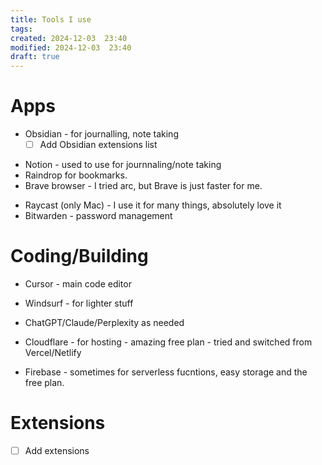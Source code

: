 ```yaml
---
title: Tools I use
tags: 
created: 2024-12-03  23:40
modified: 2024-12-03  23:40
draft: true
---
```

# Apps

- Obsidian - for journalling, note taking
	- [ ] Add Obsidian extensions list
* Notion - used to use for journnaling/note taking
* Raindrop for bookmarks. 
* Brave browser - I tried arc, but Brave is just faster for me. 
- Raycast (only Mac) - I use it for many things, absolutely love it
- Bitwarden - password management

# Coding/Building

* Cursor - main code editor
* Windsurf - for lighter stuff
* ChatGPT/Claude/Perplexity as needed

* Cloudflare - for hosting - amazing free plan - tried and switched from Vercel/Netlify
* Firebase - sometimes for serverless fucntions, easy storage and the free plan. 

# Extensions
- [ ] Add extensions
